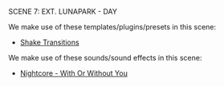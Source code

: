 SCENE 7: EXT. LUNAPARK - DAY

We make use of these templates/plugins/presets in this scene:

- [Shake Transitions](https://motionarray.com/after-effects-presets/shake-transitions-1801281/)


We make use of these sounds/sound effects in this scene:

- [Nightcore - With Or Without You](https://www.youtube.com/watch?v=MJuZOppgdgE)

